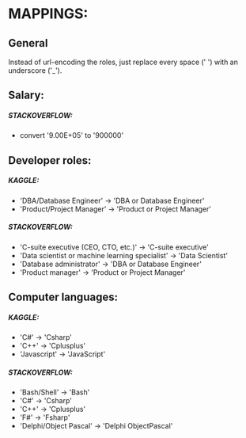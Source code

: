 # MAPPINGS:





## General

Instead of url-encoding the roles, just replace every space (' ') with an underscore ('\_').





## Salary:

##### STACKOVERFLOW:

- convert '9.00E+05' to '900000'




## Developer roles:

##### KAGGLE:

- 'DBA/Database Engineer'   -> 'DBA or Database Engineer'
- 'Product/Project Manager' -> 'Product or Project Manager'

##### STACKOVERFLOW:

- 'C-suite executive (CEO, CTO, etc.)'              -> 'C-suite executive'
- 'Data scientist or machine learning specialist'   -> 'Data Scientist'
- 'Database administrator'                          -> 'DBA or Database Engineer'
- 'Product manager'                                 -> 'Product or Project Manager'





## Computer languages:

##### KAGGLE:

- 'C#'         -> 'Csharp'
- 'C++'        -> 'Cplusplus'
- 'Javascript' -> 'JavaScript'

##### STACKOVERFLOW:

- 'Bash/Shell'           -> 'Bash'
- 'C#'                   -> 'Csharp'
- 'C++'                  -> 'Cplusplus'
- 'F#'                   -> 'Fsharp'
- 'Delphi/Object Pascal' -> 'Delphi ObjectPascal'